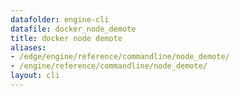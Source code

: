 ```yaml
---
datafolder: engine-cli
datafile: docker_node_demote
title: docker node demote
aliases:
- /edge/engine/reference/commandline/node_demote/
- /engine/reference/commandline/node_demote/
layout: cli
---
```


<!--
此页面是根据 Docker 源代码自动生成的。如果您想建议更改此处显示的文本，请在 GitHub 上的源代码仓库中打开一个工单或拉取请求：

https://github.com/docker/cli
-->
